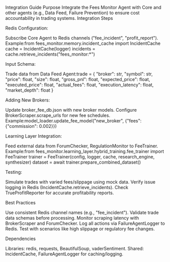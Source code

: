 Integration Guide
Purpose
Integrate the Fees Monitor Agent with Core and other agents (e.g., Data Feed, Failure Prevention) to ensure cost accountability in trading systems.
Integration Steps

Redis Configuration:

Subscribe Core Agent to Redis channels ("fee_incident", "profit_report").
Example:from fees_monitor.memory.incident_cache import IncidentCache
cache = IncidentCache(logger)
incidents = cache.retrieve_incidents("fees_monitor:*")




Input Schema:

Trade data from Data Feed Agent:trade = {
  "broker": str,
  "symbol": str,
  "price": float,
  "size": float,
  "gross_pnl": float,
  "expected_price": float,
  "executed_price": float,
  "actual_fees": float,
  "execution_latency": float,
  "market_depth": float
}




Adding New Brokers:

Update broker_fee_db.json with new broker models.
Configure BrokerScraper.scrape_urls for new fee schedules.
Example:model_loader.update_fee_model("new_broker", {"fees": {"commission": 0.002}})




Learning Layer Integration:

Feed external data from ForumChecker, RegulationMonitor to FeeTrainer.
Example:from fees_monitor.learning_layer.hybrid_training.fee_trainer import FeeTrainer
trainer = FeeTrainer(config, logger, cache, research_engine, synthesizer)
dataset = await trainer.prepare_combined_dataset()




Testing:

Simulate trades with varied fees/slippage using mock data.
Verify issue logging in Redis (IncidentCache.retrieve_incidents).
Check TrueProfitReporter for accurate profitability reports.



Best Practices

Use consistent Redis channel names (e.g., "fee_incident").
Validate trade data schemas before processing.
Monitor scraping latency with BrokerScraper and ForumChecker.
Log all actions via FailureAgentLogger to Redis.
Test with scenarios like high slippage or regulatory fee changes.

Dependencies

Libraries: redis, requests, BeautifulSoup, vaderSentiment.
Shared: IncidentCache, FailureAgentLogger for caching/logging.
